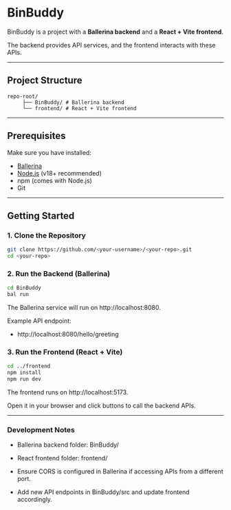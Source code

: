 # BinBuddy

BinBuddy is a project with a **Ballerina backend** and a **React + Vite frontend**.  

The backend provides API services, and the frontend interacts with these APIs.

---

## Project Structure

    repo-root/
         ├── BinBuddy/ # Ballerina backend
         └── frontend/ # React + Vite frontend
  
---

## Prerequisites

Make sure you have installed:

- [Ballerina](https://ballerina.io/download/)
- [Node.js](https://nodejs.org/) (v18+ recommended)
- npm (comes with Node.js)
- Git

---

## Getting Started

### 1. Clone the Repository

```bash
git clone https://github.com/<your-username>/<your-repo>.git
cd <your-repo>
```
### 2. Run the Backend (Ballerina)

```bash
cd BinBuddy
bal run
```
The Ballerina service will run on http://localhost:8080.

  Example API endpoint:
  
  - http://localhost:8080/hello/greeting

### 3. Run the Frontend (React + Vite)

```bash
cd ../frontend
npm install
npm run dev
```
The frontend runs on http://localhost:5173.

Open it in your browser and click buttons to call the backend APIs.

---
### Development Notes

 - Ballerina backend folder: BinBuddy/

 - React frontend folder: frontend/

 - Ensure CORS is configured in Ballerina if accessing APIs from a different port.

 - Add new API endpoints in BinBuddy/src and update frontend accordingly.


